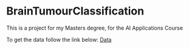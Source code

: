 # BrainTumourClassification
This is a project for my Masters degree, for the AI Applications Course


To get the data follow the link below:
[Data](https://www.kaggle.com/datasets/masoudnickparvar/brain-tumor-mri-dataset)
